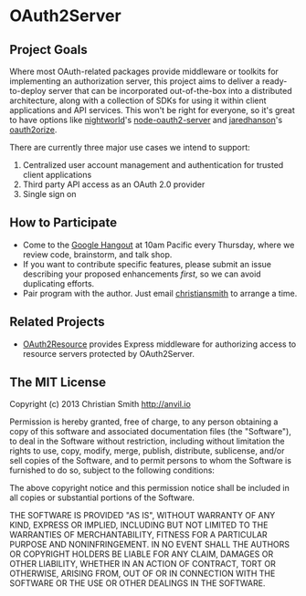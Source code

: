 # OAuth2Server

## Project Goals

Where most OAuth-related packages provide middleware or toolkits for implementing an authorization server, this project aims to deliver a ready-to-deploy server that can be incorporated out-of-the-box into a distributed architecture, along with a collection of SDKs for using it within client applications and API services. This won't be right for everyone, so it's great to have options like [nightworld](https://github.com/nightworld)'s [node-oauth2-server](https://npmjs.org/package/node-oauth2-server) and [jaredhanson](https://github.com/jaredhanson)'s [oauth2orize](https://github.com/jaredhanson/oauth2orize).

There are currently three major use cases we intend to support:

1. Centralized user account management and authentication for trusted client applications
2. Third party API access as an OAuth 2.0 provider
3. Single sign on


## How to Participate

* Come to the [Google Hangout](http://bit.ly/Auth2Hangout) at 10am Pacific every Thursday, where we review code, brainstorm, and talk shop. 
* If you want to contribute specific features, please submit an issue describing your proposed enhancements *first*, so we can avoid duplicating efforts.
* Pair program with the author. Just email [christiansmith](https://github.com/christiansmith) to arrange a time.


## Related Projects

* [OAuth2Resource](https://github.com/christiansmith/OAuth2Resource) provides Express middleware for authorizing access to resource servers protected by OAuth2Server.


## The MIT License

Copyright (c) 2013 Christian Smith http://anvil.io

Permission is hereby granted, free of charge, to any person obtaining a copy
of this software and associated documentation files (the "Software"), to deal
in the Software without restriction, including without limitation the rights
to use, copy, modify, merge, publish, distribute, sublicense, and/or sell
copies of the Software, and to permit persons to whom the Software is
furnished to do so, subject to the following conditions:

The above copyright notice and this permission notice shall be included in
all copies or substantial portions of the Software.

THE SOFTWARE IS PROVIDED "AS IS", WITHOUT WARRANTY OF ANY KIND, EXPRESS OR
IMPLIED, INCLUDING BUT NOT LIMITED TO THE WARRANTIES OF MERCHANTABILITY,
FITNESS FOR A PARTICULAR PURPOSE AND NONINFRINGEMENT. IN NO EVENT SHALL THE
AUTHORS OR COPYRIGHT HOLDERS BE LIABLE FOR ANY CLAIM, DAMAGES OR OTHER
LIABILITY, WHETHER IN AN ACTION OF CONTRACT, TORT OR OTHERWISE, ARISING FROM,
OUT OF OR IN CONNECTION WITH THE SOFTWARE OR THE USE OR OTHER DEALINGS IN
THE SOFTWARE.
